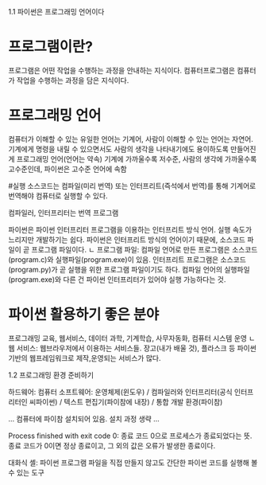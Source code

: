 1.1 파이썬은 프로그래밍 언어이다

# 프로그램이란?
프로그램은 어떤 작업을 수행하는 과정을 안내하는 지식이다.
컴퓨터프로그램은 컴퓨터가 작업을 수행하는 과정을 담은 지식이다.

# 프로그래밍 언어
컴퓨터가 이해할 수 있는 유일한 언어는 기계어, 사람이 이해할 수 있는 언어는 자연어.
기계에게 명령을 내릴 수 있으면서도 사람의 생각을 나타내기에도 용이하도록 만들어진 게 프로그래밍 언어(언어는 약속)
기계에 가까울수록 저수준, 사람의 생각에 가까울수록 고수준인데, 파이썬은 고수준 언어에 속함

#실행
소스코드는 컴파일(미리 번역) 또는 인터프리트(즉석에서 번역)를 통해 기계어로 번역해야 컴퓨터로 실행할 수 있다.

컴파일러, 인터프리터는 번역 프로그램

파이썬은 파이썬 인터프리터 프로그램을 이용하는 인터프리트 방식 언어. 실행 속도가 느리지만 개발하기는 쉽다.
파이썬은 인터프리트 방식의 언어이기 때문에, 소스코드 파일이 곧 프로그램 파일이다.
ㄴ 프로그램 파일: 컴파일 언어로 만든 프로그램은 소스코드(program.c)와 실행파일(program.exe)이 있음. 인터프리트 프로그램은 소스코드(program.py)가 곧 실행을 위한 프로그램 파일이기도 하다. 컴파일 언어의 실행파일(program.exe)와 다른 건 파이썬 인터프리터가 있어야 실행 가능하다는 것.


# 파이썬 활용하기 좋은 분야

프로그래밍 교육, 웹서비스, 데이터 과학, 기계학습, 사무자동화, 컴퓨터 시스템 운영
ㄴ 웹 서비스: 웹브라우저에서 이용하는 서비스들. 장고(내가 배울 것), 플라스크 등 파이썬 기반의 웹프레임워크로 제작,운영되는 서비스가 많다.


1.2 프로그래밍 환경 준비하기

하드웨어: 컴퓨터
소프트웨어: 운영체제(윈도우) / 컴파일러와 인터프리터(공식 인터프리터인 씨파이썬) / 텍스트 편집기(파이참에 내장) / 통합 개발 환경(파이참)



… 컴퓨터에 파이참 설치되어 있음. 설치 과정 생략 …










Process finished with exit code 0: 종료 코드 0으로 프로세스가 종료되었다는 뜻. 종료 코드가 0이면 정상 종료이고, 그 외의 값은 오류가 발생한 종료이다.

대화식 셸: 파이썬 프로그램 파일을 직접 만들지 않고도 간단한 파이썬 코드를 실행해 볼 수 있는 도구



